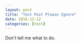```yaml
---
layout: post
title: "Test Post Please Ignore"
date: 2016-12-12
categories: [test]
---
```


Don't tell me what to do.